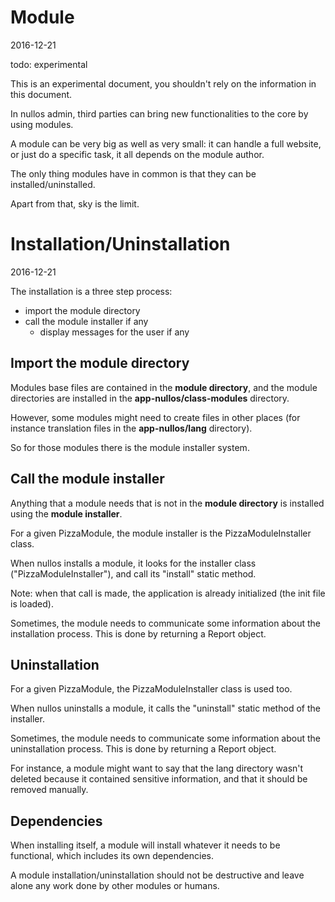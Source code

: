 Module
===================
2016-12-21



todo: experimental

This is an experimental document, you shouldn't rely on the information in this document. 



In nullos admin, third parties can bring new functionalities to the core by using modules.
 
A module can be very big as well as very small: it can handle a full website, or just do a specific task,
it all depends on the module author.


The only thing modules have in common is that they can be installed/uninstalled.

Apart from that, sky is the limit.





Installation/Uninstallation
===============================
2016-12-21


The installation is a three step process:

- import the module directory
- call the module installer if any
    - display messages for the user if any


Import the module directory
-----------------------------

Modules base files are contained in the **module directory**, and the module directories are
installed in the **app-nullos/class-modules** directory.

However, some modules might need to create files in other places (for instance 
translation files in the **app-nullos/lang** directory).

So for those modules there is the module installer system.


Call the module installer
----------------------------

Anything that a module needs that is not in the **module directory** is installed 
using the **module installer**.
 
For a given PizzaModule, the module installer is the PizzaModuleInstaller class.

When nullos installs a module, it looks for the installer class ("PizzaModuleInstaller"),
and call its "install" static method.


Note: when that call is made, the application is already initialized (the init file is loaded).


Sometimes, the module needs to communicate some information about the installation process.
This is done by returning a Report object.




Uninstallation
-----------------
For a given PizzaModule, the PizzaModuleInstaller class is used too.

When nullos uninstalls a module, it calls the "uninstall" static method of the installer.

Sometimes, the module needs to communicate some information about the uninstallation process.
This is done by returning a Report object. 

For instance, a module might want to say that the lang directory wasn't deleted because it
contained sensitive information, and that it should be removed manually.
 
 

Dependencies
---------------

When installing itself, a module will install whatever it needs to be functional,
which includes its own dependencies.

A module installation/uninstallation should not be destructive and leave alone any work done
by other modules or humans.








